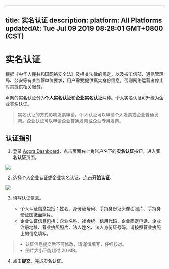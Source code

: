 
---
title: 实名认证
description: 
platform: All Platforms
updatedAt: Tue Jul 09 2019 08:28:01 GMT+0800 (CST)
---
# 实名认证
根据《中华人民共和国网络安全法》及相关法律的规定，以及按工信部、通信管理局、公安等有关监管单位要求，用户需要提供真实身份信息，否则网络运营者停止对其提供相关服务。

声网的实名认证分为**个人实名认证**和**企业实名认证**两种。个人实名认证可升级为企业实名认证。

> 实名认证的方式影响发票申请。个人认证可以申请个人发票或企业普通发票。企业认证可以申请企业普通发票或企业专用发票。

## 认证指引

1. 登录 [Agora Dashboard](https://dashboard.agora.io/)，点击页面右上角账户名下的**实名认证**按钮，进入**实名认证**页面。

![](https://web-cdn.agora.io/docs-files/1562659486803)

2. 选择个人企业认证或企业实名认证，点击**开始认证**。

![](https://web-cdn.agora.io/docs-files/1562659504618)

3. 填写认证信息。

	- 个人认证信息包括：姓名、身份证号码、手持身份证头像面照片、手持身份证国徽面照片。
	- 企业认证信息包括：企业名称、社会统一信用代码、企业固定电话、企业注册地址、营业执照照片、法人姓名、法人身份证号码。请按照营业执照上的信息填写。

> - 认证信息提交后不可修改，请谨慎填写，仔细核对。
> - 图片大小不能超过 20 MB。

4. 点击**提交**，完成实名认证。
